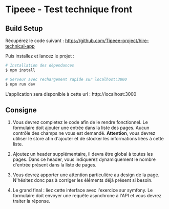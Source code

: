 # Tipeee - Test technique front

## Build Setup

Récupérez le code suivant : https://github.com/Tipeee-project/hire-technical-app

Puis installez et lancez le projet :

```bash
# Installation des dépendances
$ npm install

# Serveur avec rechargement rapide sur localhost:3000
$ npm run dev
```

L'application sera disponible à cette url : http://localhost:3000

## Consigne

1. Vous devrez completez le code afin de le rendre fonctionnel. Le formulaire doit ajouter une entrée dans la liste des pages.
Aucun contrôle des champs ne vous est demandé. **Attention**, vous devrez utiliser le store afin d'ajouter et de stocker les informations liées à cette liste.

2. Ajoutez un header supplémentaire, il devra être global à toutes les pages. Dans ce header, vous indiquerez dynamiquement le nombre d'entrée présent dans la liste de pages.

3. Vous devrez apporter une attention particulière au design de la page. N'hésitez donc pas à corriger les éléments déjà présent si besoin.

4. Le grand final : liez cette interface avec l'exercice sur symfony. Le formulaire doit envoyer une requête asynchrone
à l'API et vous devrez traiter la réponse.